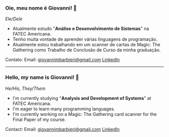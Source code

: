 ### Oie, meu nome é Giovanni! 🦊
*Ele/Dele*

- Atualmente estudo "**Análise e Desenvolvimento de Sistemas**" na FATEC Americana.
- Tenho muita vontade de aprender várias linguagens de programação.
- Atualmente estou trabalhando em um scanner de cartas de Magic: The Gathering como Trabalho de Conclusão de Curso da minha graduação.

Contato:
Email: giovannimbarbieri@gmail.com
[LinkedIn](https://www.linkedin.com/in/giovannimateusbarbieri/ "Giovanni Mateus Barbieri - LinkedIn")


---

### Hello, my name is Giovanni! 🦊
*He/His, They/Them*

- I'm currently studying "**Analysis and Development of Systems**" at FATEC Americana.
- I'm eager to learn many programming languages.
- I'm currently working on a Magic: The Gathering card scanner for the Final Paper of my course.

Contact:
Email: giovannimbarbieri@gmail.com
[LinkedIn](https://www.linkedin.com/in/giovannimateusbarbieri/ "Giovanni Mateus Barbieri - LinkedIn")
